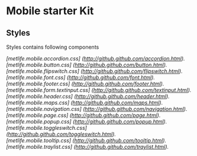 Mobile starter Kit
================================

Styles
--------------------------------
Styles contains following components

*[metlife.mobile.accordion.css] (http://github.github.com/accordion.html).*  
*[metlife.mobile.button.css] (http://github.github.com/button.html).*      
*[metlife.mobile.flipswitch.css] (http://github.github.com/flipswitch.html).*  
*[metlife.mobile.font.css] (http://github.github.com/font.html).*  
*[metlife.mobile.footer.css] (http://github.github.com/footer.html).*  
*[metlife.mobile.form.textinput.css] (http://github.github.com/textinput.html).*  
*[metlife.mobile.header.css] (http://github.github.com/header.html).*  
*[metlife.mobile.maps.css] (http://github.github.com/maps.html).*  
*[metlife.mobile.navigation.css] (http://github.github.com/navigation.html).*  
*[metlife.mobile.page.css] (http://github.github.com/page.html).*  
*[metlife.mobile.popup.css] (http://github.github.com/popup.html).*  
*[metlife.mobile.toggleswitch.css] (http://github.github.com/toggleswitch.html).*  
*[metlife.mobile.tooltip.css] (http://github.github.com/tooltip.html).*  
*[metlife.mobile.traylist.css] (http://github.github.com/traylist.html).*  

  

